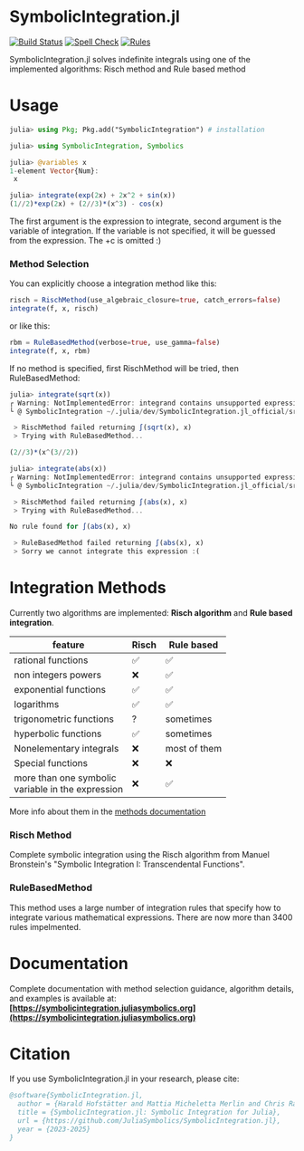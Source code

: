 # SymbolicIntegration.jl

[![Build Status](https://github.com/JuliaSymbolics/SymbolicIntegration.jl/actions/workflows/CI.yml/badge.svg?branch=main)](https://github.com/JuliaSymbolics/SymbolicIntegration.jl/actions/workflows/CI.yml?query=branch%3Amain)
[![Spell Check](https://github.com/JuliaSymbolics/SymbolicIntegration.jl/actions/workflows/spellcheck.yml/badge.svg?branch=main)](https://github.com/JuliaSymbolics/SymbolicIntegration.jl/actions/workflows/spellcheck.yml)
[![Rules](https://img.shields.io/badge/dynamic/json?url=https://raw.githubusercontent.com/JuliaSymbolics/SymbolicIntegration.jl/main/.github/badges/rules-count.json&query=$.message&label=Total%20rules&color=blue)](https://github.com/JuliaSymbolics/SymbolicIntegration.jl)


SymbolicIntegration.jl solves indefinite integrals using one of the implemented algorithms: Risch method and Rule based method


# Usage
```julia
julia> using Pkg; Pkg.add("SymbolicIntegration") # installation

julia> using SymbolicIntegration, Symbolics

julia> @variables x
1-element Vector{Num}:
 x

julia> integrate(exp(2x) + 2x^2 + sin(x))
(1//2)*exp(2x) + (2//3)*(x^3) - cos(x)
```
The first argument is the expression to integrate, second argument is the variable of integration. If the variable is not specified, it will be guessed from the expression. The +c is omitted :)

### Method Selection

You can explicitly choose a integration method like this:
```julia
risch = RischMethod(use_algebraic_closure=true, catch_errors=false)
integrate(f, x, risch)
```
or like this:
```julia
rbm = RuleBasedMethod(verbose=true, use_gamma=false)
integrate(f, x, rbm)
```

If no method is specified, first RischMethod will be tried, then RuleBasedMethod:
```julia
julia> integrate(sqrt(x))
┌ Warning: NotImplementedError: integrand contains unsupported expression sqrt(x)
└ @ SymbolicIntegration ~/.julia/dev/SymbolicIntegration.jl_official/src/methods/risch/frontend.jl:826

 > RischMethod failed returning ∫(sqrt(x), x) 
 > Trying with RuleBasedMethod...

(2//3)*(x^(3//2))
```
```julia
julia> integrate(abs(x))
┌ Warning: NotImplementedError: integrand contains unsupported expression abs(x)
└ @ SymbolicIntegration ~/.julia/dev/SymbolicIntegration.jl_official/src/methods/risch/frontend.jl:826

 > RischMethod failed returning ∫(abs(x), x) 
 > Trying with RuleBasedMethod...

No rule found for ∫(abs(x), x)

 > RuleBasedMethod failed returning ∫(abs(x), x) 
 > Sorry we cannot integrate this expression :(

```


# Integration Methods
Currently two algorithms are implemented: **Risch algorithm** and **Rule based integration**.

feature | Risch | Rule based
--------|-------|-----------
rational functions | ✅ | ✅
non integers powers | ❌ | ✅
exponential functions | ✅ | ✅
logarithms  | ✅ | ✅
trigonometric functions | ? | sometimes
hyperbolic functions  | ✅ | sometimes
Nonelementary integrals | ❌ | most of them
Special functions | ❌ | ❌
more than one symbolic<br> variable in the expression  | ❌ | ✅

More info about them in the [methods documentation](TODO)

### Risch Method
Complete symbolic integration using the Risch algorithm from Manuel Bronstein's "Symbolic Integration I: Transcendental Functions".

### RuleBasedMethod

This method uses a large number of integration rules that specify how to integrate various mathematical expressions. There are now more than 3400 rules impelmented.

# Documentation

Complete documentation with method selection guidance, algorithm details, and examples is available at:
**[https://symbolicintegration.juliasymbolics.org](https://symbolicintegration.juliasymbolics.org)**


# Citation

If you use SymbolicIntegration.jl in your research, please cite:

```bibtex
@software{SymbolicIntegration.jl,
  author = {Harald Hofstätter and Mattia Micheletta Merlin and Chris Rackauckas},
  title = {SymbolicIntegration.jl: Symbolic Integration for Julia},
  url = {https://github.com/JuliaSymbolics/SymbolicIntegration.jl},
  year = {2023-2025}
}
```

